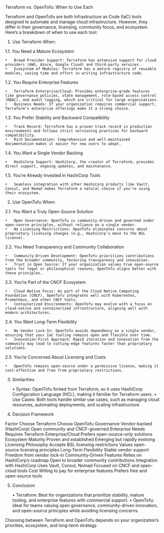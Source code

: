 Terraform vs. OpenTofu: When to Use Each

Terraform and OpenTofu are both Infrastructure as Code (IaC) tools designed to automate and manage cloud infrastructure. However, they differ in their governance, licensing, community focus, and ecosystem. Here’s a breakdown of when to use each tool:

1. Use Terraform When:

1.1. You Need a Mature Ecosystem

	•	Broad Provider Support: Terraform has extensive support for cloud providers (AWS, Azure, Google Cloud) and third-party services.
	•	Ecosystem of Modules: Terraform has a mature registry of reusable modules, saving time and effort in writing infrastructure code.

1.2. You Require Enterprise Features

	•	Terraform Enterprise/Cloud: Provides enterprise-grade features like governance policies, state management, role-based access control (RBAC), and audit logging, which are critical for large organizations.
	•	Business Needs: If your organization requires commercial support, Terraform’s enterprise offerings make it a strong choice.

1.3. You Prefer Stability and Backward Compatibility

	•	Track Record: Terraform has a proven track record in production environments and follows strict versioning practices for backward compatibility.
	•	Rich Documentation: Comprehensive and well-maintained documentation makes it easier for new users to adopt.

1.4. You Want a Single Vendor Backing

	•	HashiCorp Support: HashiCorp, the creator of Terraform, provides direct support, ongoing updates, and maintenance.

1.5. You’re Already Invested in HashiCorp Tools

	•	Seamless integration with other HashiCorp products like Vault, Consul, and Nomad makes Terraform a natural choice if you’re using their ecosystem.

2. Use OpenTofu When:

2.1. You Want a Truly Open-Source Solution

	•	Open Governance: OpenTofu is community-driven and governed under open-source principles, without reliance on a single vendor.
	•	No Licensing Restrictions: OpenTofu eliminates concerns about proprietary licensing changes (e.g., HashiCorp’s move to the BSL license).

2.2. You Need Transparency and Community Collaboration

	•	Community-Driven Development: OpenTofu prioritizes contributions from the broader community, fostering transparency and innovation.
	•	Trust in Open Source: If your organization values true open-source tools for legal or philosophical reasons, OpenTofu aligns better with these principles.

2.3. You’re Part of the CNCF Ecosystem

	•	Cloud Native Focus: As part of the Cloud Native Computing Foundation (CNCF), OpenTofu integrates well with Kubernetes, Prometheus, and other CNCF tools.
	•	Containerized Environments: OpenTofu may evolve with a focus on cloud-native and containerized infrastructure, aligning well with modern architectures.

2.4. You Want Long-Term Flexibility

	•	No Vendor Lock-In: OpenTofu avoids dependency on a single vendor, ensuring that your IaC tooling remains open and flexible over time.
	•	Innovation-First Approach: Rapid iteration and innovation from the community may lead to cutting-edge features faster than proprietary solutions.

2.5. You’re Concerned About Licensing and Costs

	•	OpenTofu remains open-source under a permissive license, making it cost-effective and free from proprietary restrictions.

3. Similarities

   •	Syntax: OpenTofu forked from Terraform, so it uses HashiCorp Configuration Language (HCL), making it familiar for Terraform users.
   •	Use Cases: Both tools handle similar use cases, such as managing cloud resources, automating deployments, and scaling infrastructure.

4. Decision Framework

Factor	Choose Terraform	Choose OpenTofu
Governance	Vendor-backed (HashiCorp)	Open community and CNCF-governed
Enterprise Needs	Requires Terraform Enterprise/Cloud	Prefers open-source-only solutions
Ecosystem Maturity	Proven and established	Emerging but rapidly evolving
Licensing Philosophy	Accepts BSL licensing restrictions	Values open-source licensing principles
Long-Term Flexibility	Stable vendor support	Freedom from vendor lock-in
Community-Driven Features	Relies on HashiCorp’s roadmap	Open to broader community contributions
Integration with HashiCorp	Uses Vault, Consul, Nomad	Focused on CNCF and open-cloud tools
Cost	Willing to pay for enterprise features	Prefers free and open-source tools

5. Conclusion

   •	Terraform: Best for organizations that prioritize stability, mature tooling, and enterprise features with commercial support.
   •	OpenTofu: Ideal for teams valuing open governance, community-driven innovation, and open-source principles while avoiding licensing concerns.

Choosing between Terraform and OpenTofu depends on your organization’s priorities, ecosystem, and long-term strategy.
